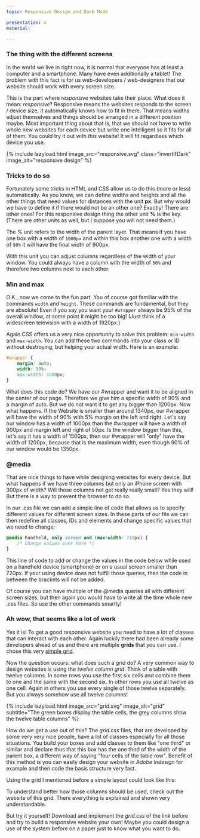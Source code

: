 ```yaml
---
topic: Responsive Design and Dark Mode

presentation: x
material:

---
```


### The thing with the different screens

In the world we live in right now, it is normal that everyone has at least a computer and a smartphone. Many have even additionally a tablet! The problem with this fact is for us web-developers / web-designers that our website should work with every screen size.

This is the part where _responsive_ websites take their place. What does it mean: _responsive_? Responsive means the websites responds to the screen / device size, it automatically knows how to fit in there. That means widths adjust themselves and things should be arranged in a different position maybe. Most important thing about that is, that we should not have to write whole new websites for each device but write one intelligent so it fits for all of them.
You could try it out with _this_ website! It will fit regardless which device you use.

{% include lazyload.html image_src="responsive.svg" class="invertIfDark" image_alt="responsive design" %}

### Tricks to do so

Fortunately some tricks in HTML and CSS allow us to do this (more or less) automatically. As you know, we can define widths and heights and all the other things that need values for distances with the unit **px**. But why would we have to define it if there would not be an other one? Exactly! There are other ones! For this responsive design thing the other unit **%** is the key. (There are other units as well, but I suppose you will not need them.)

The _%_ unit refers to the width of the parent layer. That means if you have one box with a width of `1000px` and within this box another one with a width of `90%` it will have the final width of 900px.

With this unit you can adjust columns regardless of the width of your window. You could always have a column with the width of `50%` and therefore two columns next to each other.

### Min and max

O.K., now we come to the fun part. You of course got familiar with the commands `width` and `height`. These commands are fundamental, but they are absolute! Even if you say you want your `#wrapper` always be 95% of the overall window, at some point it might be too big! (Just think of a widescreen television with a width of 1920px.)

Again CSS offers us a very nice opportunity to solve this problem: `min-width` and `max-width`. You can add these two commands into your class or ID without destroying, but helping your actual width. Here is an example:

```css
#wrapper {
	margin: auto;
	width: 90%:
	max-width: 1200px;
}
```

What does this code do? We have our #wrapper and want it to be aligned in the center of our page. Therefore we give him a specific width of 90% and a margin of auto. But we do not want it to get any bigger than 1200px. Now what happens. If the Website is smaller than around 1340px, our #wrapper will have the width of 90% with 5% margin on the left and right. Let's say our window has a width of 1000px than the #wrapper will have a width of 900px and margin left and right of 50px.
Is the window bigger than this, let's say it has a width of 1500px, then our #wrapper will "only" have the width of 1200px, because that is the maximum width, even though 90% of our window would be 1350px.

### @media

That are nice things to have while designing websites for every device. But what happens if we have three columns but only an iPhone screen with 300px of width? Will those columns not get really really small? Yes they will! But there is a way to prevent the browser to do so.

In our .css file we can add a simple line of code that allows us to specify different values for different screen sizes. In these parts of our file we can then redefine all classes, IDs and elements and change specific values that we need to change:

```css
@media handheld, only screen and (max-width: 719px) {
	/* Change values over here */
}
```

This line of code to add or change the values in the code below while used on a handheld device (smartphone) or on a usual screen smaller than 720px. If your using device does not fulfill those queries, then the code in between the brackets will not be added.

Of course you can have multiple of the @media queries all with different screen sizes, but then again you would have to write all the time whole new .css files. So use the other commands smartly!

### Ah wow, that seems like a lot of work

Yes it is! To get a good responsive website you need to have a lot of classes that can interact with each other. Again luckily there had been already some developers ahead of us and there are multiple **grids** that you can use. I chose this very [simple grid](http://thisisdallas.github.io/Simple-Grid/).

Now the question occurs: what does such a grid do? A very common way to design websites is using the _twelve column grid_. Think of a table with twelve columns. In some rows you use the first six cells and combine them to one and the same with the second six. In other rows you use all twelve as one cell. Again in others you use every single of those twelve separately. But you always somehow use all twelve columns!

{% include lazyload.html image_src="grid.svg" image_alt="grid" subtitle="The green boxes display the table cells, the grey columns show the twelve table columns" %}

How do we get a use out of this? The _grid.css_ files, that are developed by some very very nice people, have a lot of classes especially for all those situations. You build your boxes and add classes to them like "one third" or similar and declare thus that this box has the one third of the width of the parent box, a different way of saying "four cells of the table row".
Benefit of this method is you can easily design your website in _Adobe Indesign_ for example and then code the basis structure very fast.

Using the grid I mentioned before a simple layout could look like this:

To understand better how those columns should be used, check out the website of this grid. There everything is explained and shown very understandable.

But try it yourself! Download and implement the _grid.css_ of the link before and try to build a responsive website your own! Maybe you could design a use of the system before on a paper just to know what you want to do.
